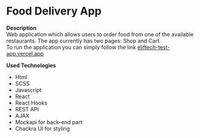 # Food Delivery App

**Description**  
Web application which allows users to order food from one of the available restaurants.
The app currently has two pages: Shop and Cart.  
To run the application you can simply follow the link [eliftech-test-app.vercel.app](https://eliftech-test-app.vercel.app/)

**Used Technologies**

- Html
- SCSS
- Javascript
- React
- React Hooks
- REST API
- AJAX
- Mockapi for back-end part
- Chackra UI for styling
